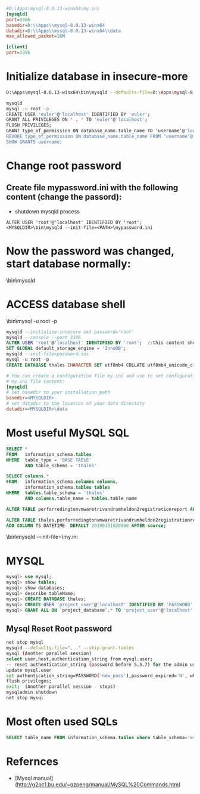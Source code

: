 ```ini
#D:\Apps\mysql-8.0.13-winx64\my.ini
[mysqld]
port=3306
basedir=D:\\Apps\\mysql-8.0.13-winx64
datadir=D:\\Apps\\mysql-8.0.13-winx64\\data
max_allowed_packet=16M

[client]
port=3306
```

# Initialize database in insecure-more
```bash
D:\Apps\mysql-8.0.13-winx64\bin\mysqld --defaults-file=D:\Apps\mysql-8.0.13-winx64\my.ini --initialize-insecure --console

mysqld
mysql -u root -p
CREATE USER 'euler'@'localhost' IDENTIFIED BY 'euler';
GRANT ALL PRIVILEGES ON * . * TO 'euler'@'localhost';
FLUSH PRIVILEGES;
GRANT type_of_permission ON database_name.table_name TO ‘username’@'localhost’;
REVOKE type_of_permission ON database_name.table_name FROM ‘username’@‘localhost’;
SHOW GRANTS username;
```

# Change root password

## Create file mypassword.ini with the following content (change the passord):
* shutdown mysqld process
```
ALTER USER 'root'@'localhost' IDENTIFIED BY 'root';
<MYSQLDIR>\bin\mysqld --init-file=<PATH>\mypassword.ini
```

# Now the password was changed, start database normally:

<MYSQLDIR>\bin\mysqld
# ACCESS database shell
<MYSQLDIR>\bin\mysql -u root -p

```SQL
mysqld --initialize-insecure set password='root'
mysqld --console --port 3306
ALTER USER 'root'@'localhost' IDENTIFIED BY 'root';  //this content should be inside the password.ini
SET GLOBAL default_storage_engine = 'InnoDB';
mysqld --init-file=password.ini
mysql -u root -p
CREATE DATABASE thales CHARACTER SET utf8mb4 COLLATE utf8mb4_unicode_ci;
```


```ini
# You can create a configuration file my.ini and use to set configuration parameters to database:
# my.ini file content:
[mysqld]
# set basedir to your installation path
basedir=<MYSQLDIR>
# set datadir to the location of your data directory
datadir=<MYSQLDIR>\data
```

# Most useful MySQL SQL
```sql
SELECT * 
FROM   information_schema.tables 
WHERE  table_type = 'BASE TABLE' 
       AND table_schema = 'thales' 

SELECT columns.* 
FROM   information_schema.columns columns, 
       information_schema.tables tables 
WHERE  tables.table_schema = 'thales' 
       AND columns.table_name = tables.table_name

ALTER TABLE perforredingtonvmwaretrivandrumheldon2registrationreport ALTER j SET DEFAULT 1000;

ALTER TABLE thales.perforredingtonvmwaretrivandrumheldon2registrationreport
ADD COLUMN TS DATETIME  DEFAULT 20190101020000 AFTER source;
```

<MYSQLDIR>\bin\mysqld --init-file=<MYSQLDIR>\my.ini
  
# MYSQL
```sql
mysql> use mysql;
mysql> show tables;
mysql> show databases;
mysql> describe tableName;
mysql> CREATE DATABASE thales;
mysql> CREATE USER 'project_user'@'localhost' IDENTIFIED BY 'PASSWORD';
mysql> GRANT ALL ON `project_database`.* TO 'project_user'@'localhost';
```

## Mysql Reset Root password
```bash
net stop mysql 
mysqld --defaults-file="..." --skip-grant-tables 
mysql (Another parallel session)
select user,host,authentication_string from mysql.user; 
-- reset authentication_string (password before 5.5.7) for the admin user ...
update mysql.user  
set authentication_string=PASSWORD('new_pass'),password_expired='N', where user='root'; 
flush privileges; 
exit;  (Another parallel session - stops)
mysqladmin shutdown 
net stop mysql 
```

# Most often used SQLs
```sql
SELECT table_name FROM information_schema.tables where table_schema='emp';
```  
  
# Refernces
* [Mysql manual] (http://g2pc1.bu.edu/~qzpeng/manual/MySQL%20Commands.htm)
